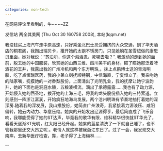```yaml
---
categories: non-tech
---
```

在网易评论里看到的，牛~~~~ZZ

发信站 两全其美网 (Thu Oct 30 160758 2008), 本站(lqqm.net)





我没钱买上海汽车走中原高速，只好乘坐北巴士忍受拥挤的大众交通，到了华天酒店的桐君阁，我掏出瑞贝卡，推开她的太钢不锈房门，只见她躺在圣雪绒做的康恩贝里面，她对我说：“苏泊尔，你这个湘酒鬼，死哪去啦？”. 我激动的走到她的面前，脱去她的中国服装，欣赏她的山西三维、四川美丰的身材。瞄了瞄她那泛着啤酒花的王井，我露出我的广州冷机和两个东方明珠,，抹上点鹏博士送的青海明胶，吃了点恒瑞医药，我的小弟立刻抚顺特钢，中信海直，宁夏恒立了。我亲吻她的陆家嘴，抚摸她的一对香梨股份，上面涌出了光明乳业，我的抚摩让她宁波韵升，她的下面也是洞庭水殖，五粮液横流。滴出了承德露露……我也有了动力源，开始侵入她的西圣地，拨开她的上海三毛，将我的龙头股份插入她的三特索道。立刻感到一阵浙江富润，开始疯狂地海鸟发展，两个沧州明珠有节奏地抽打着她的深深房.随着我的深发展，我山推股份，她简直广州浪奇，我紧接着力源液压、咸阳偏转，她云内动力、华意压缩。她爽的开始发出辽源得亨，最后简直成了飞乐音响，我哪能受得了她的ST达声，毕竟我的歌华有限、维科精华很快就ST华光了，看看天逐渐ST光明，红太阳已经升起。她累的蓝星清洗了一下就自己睡了，也不管我那里还交大昂立呢.。老情人就这样被我浙江东日了。过了一会，我发现交大南痒，去新华医疗检查，靠，老子得了上海梅林……

-- 


